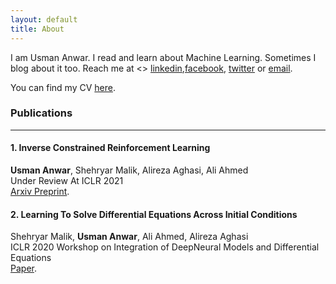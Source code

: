 ```yaml
---
layout: default
title: About
---
```


I am Usman Anwar. I read and learn about Machine Learning. Sometimes I blog about it too. Reach me at
<> [linkedin](https://www.linkedin.com/in/usman-anwar-9b4384107/),[facebook](https://www.facebook.com/usmananwar345), [twitter](https://www.twitter.com/rantistan) or
[email](mailto:usmananwar391@gmail.com). 

You can find my CV [here](https://uzman-anwar.github.io/Usman_Anwar.pdf).



### Publications
---
#### 1. Inverse Constrained Reinforcement Learning <br>
**Usman Anwar**, Shehryar Malik, Alireza Aghasi, Ali Ahmed <br>
Under Review At ICLR 2021 <br>
[Arxiv Preprint](https://arxiv.org/abs/2011.09999).

#### 2. Learning To Solve Differential Equations Across Initial Conditions <br>
Shehryar Malik, **Usman Anwar**, Ali Ahmed, Alireza Aghasi <br>
ICLR 2020 Workshop on Integration of DeepNeural Models and Differential Equations <br>
[Paper](https://arxiv.org/abs/2003.12159).
